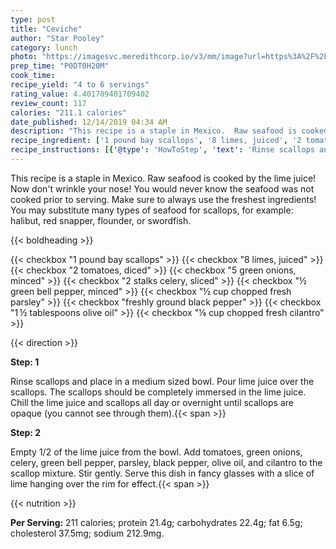 ```yaml
---
type: post
title: "Ceviche"
author: "Star Pooley"
category: lunch
photo: "https://imagesvc.meredithcorp.io/v3/mm/image?url=https%3A%2F%2Fimages.media-allrecipes.com%2Fuserphotos%2F4537188.jpg"
prep_time: "P0DT0H20M"
cook_time: 
recipe_yield: "4 to 6 servings"
rating_value: 4.401709401709402
review_count: 117
calories: "211.1 calories"
date_published: 12/14/2019 04:34 AM
description: "This recipe is a staple in Mexico.  Raw seafood is cooked by the lime juice!  Now don't wrinkle your nose!  You would never know the seafood was not cooked prior to serving.  Make sure to always use the freshest ingredients! You may substitute many types of seafood for scallops, for example: halibut, red snapper, flounder, or swordfish."
recipe_ingredient: ['1 pound bay scallops', '8 limes, juiced', '2 tomatoes, diced', '5 green onions, minced', '2 stalks celery, sliced', '½ green bell pepper, minced', '½ cup chopped fresh parsley', 'freshly ground black pepper', '1\u2009½ tablespoons olive oil', '⅛ cup chopped fresh cilantro']
recipe_instructions: [{'@type': 'HowToStep', 'text': 'Rinse scallops and place in a medium sized bowl.  Pour lime juice over the scallops.  The scallops should be completely immersed in the lime juice.  Chill the lime juice and scallops all day or overnight until scallops are opaque (you cannot see through them).\n'}, {'@type': 'HowToStep', 'text': 'Empty 1/2 of the lime juice from the bowl.  Add tomatoes, green onions, celery, green bell pepper, parsley, black pepper, olive oil, and cilantro to the scallop mixture.  Stir gently.  Serve this dish in fancy glasses with a slice of lime hanging over the rim for effect.\n'}]
---
```


This recipe is a staple in Mexico.  Raw seafood is cooked by the lime juice!  Now don't wrinkle your nose!  You would never know the seafood was not cooked prior to serving.  Make sure to always use the freshest ingredients! You may substitute many types of seafood for scallops, for example: halibut, red snapper, flounder, or swordfish. 

{{< boldheading >}}

{{< checkbox "1 pound bay scallops" >}}
{{< checkbox "8  limes, juiced" >}}
{{< checkbox "2  tomatoes, diced" >}}
{{< checkbox "5  green onions, minced" >}}
{{< checkbox "2 stalks celery, sliced" >}}
{{< checkbox "½  green bell pepper, minced" >}}
{{< checkbox "½ cup chopped fresh parsley" >}}
{{< checkbox "freshly ground black pepper" >}}
{{< checkbox "1 ½ tablespoons olive oil" >}}
{{< checkbox "⅛ cup chopped fresh cilantro" >}}


{{< direction >}}

**Step: 1**

Rinse scallops and place in a medium sized bowl.  Pour lime juice over the scallops.  The scallops should be completely immersed in the lime juice.  Chill the lime juice and scallops all day or overnight until scallops are opaque (you cannot see through them).{{< span >}}

**Step: 2**

Empty 1/2 of the lime juice from the bowl.  Add tomatoes, green onions, celery, green bell pepper, parsley, black pepper, olive oil, and cilantro to the scallop mixture.  Stir gently.  Serve this dish in fancy glasses with a slice of lime hanging over the rim for effect.{{< span >}}

{{< nutrition >}}

**Per Serving:** 211 calories; protein 21.4g; carbohydrates 22.4g; fat 6.5g; cholesterol 37.5mg; sodium 212.9mg.